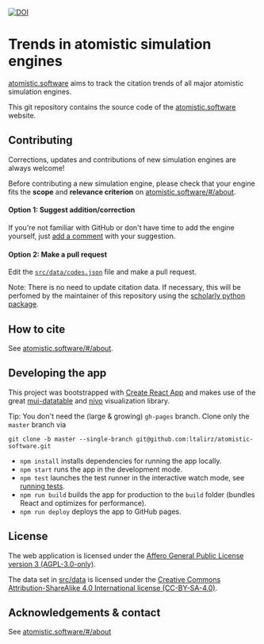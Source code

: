[![DOI](https://zenodo.org/badge/327603600.svg)](https://zenodo.org/badge/latestdoi/327603600)

# Trends in atomistic simulation engines

[atomistic.software](https://atomistic.software/#/) aims to track the citation trends of all major atomistic simulation engines.

This git repository contains the source code of the [atomistic.software](https://atomistic.software/#/) website.

## Contributing

Corrections, updates and contributions of new simulation engines are always welcome!

Before contributing a new simulation engine, please check that your engine fits the **scope** and **relevance criterion** on [atomistic.software/#/about](https://atomistic.software/#/about).

#### Option 1: Suggest addition/correction

If you're not familiar with GitHub or don't have time to add the engine yourself, just [add a comment](https://github.com/ltalirz/atomistic-software/issues/21) with your suggestion.

#### Option 2: Make a pull request

Edit the [`src/data/codes.json`](src/data/codes.json) file and make a pull request.

Note: There is no need to update citation data.
If necessary, this will be perfomed by the maintainer of this repository using the [scholarly python package](https://github.com/scholarly-python-package/scholarly).

## How to cite

See [atomistic.software/#/about](https://atomistic.software/#/about).

## Developing the app

This project was bootstrapped with [Create React App](https://github.com/facebook/create-react-app)
and makes use of the great [mui-datatable](https://github.com/gregnb/mui-datatables) and [nivo](https://github.com/plouc/nivo) visualization library.

Tip: You don't need the (large & growing) `gh-pages` branch. Clone only the `master` branch via
```
git clone -b master --single-branch git@github.com:ltalirz/atomistic-software.git
```

- `npm install` installs dependencies for running the app locally.
- `npm start` runs the app in the development mode.
- `npm test` launches the test runner in the interactive watch mode, see [running tests](https://facebook.github.io/create-react-app/docs/running-tests).
- `npm run build` builds the app for production to the `build` folder (bundles React and optimizes for performance).
- `npm run deploy` deploys the app to GitHub pages.


## License

The web application is licensed under the [Affero General Public License version 3 (AGPL-3.0-only)](./LICENSE).

The data set in [src/data](./src/data) is licensed under the [Creative Commons Attribution-ShareAlike 4.0 International license (CC-BY-SA-4.0)](http://creativecommons.org/licenses/by-sa/4.0/).

## Acknowledgements & contact

See [atomistic.software/#/about](https://atomistic.software/#/about)
